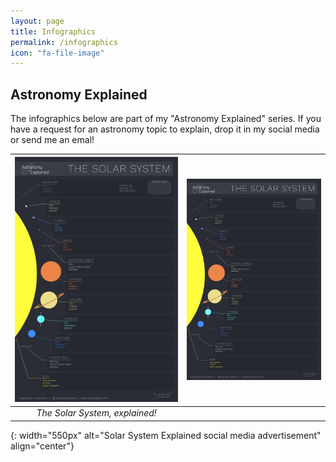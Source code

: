 ```yaml
---
layout: page
title: Infographics
permalink: /infographics
icon: "fa-file-image"
---
```


## Astronomy Explained

The infographics below are part of my "Astronomy Explained" series. If you have a request for an astronomy topic to explain, drop it in my social media or send me an emal!

| ![Solar System Explained] |  ![Solar System Explained]  |
|:--:| :--: |
| *The Solar System, explained!* | |



[Solar System Explained]: ../img/infographics/ss_explained.png
{: width="550px" alt="Solar System Explained social media advertisement" align="center"}
